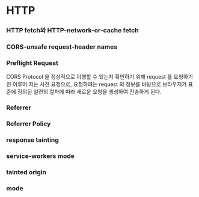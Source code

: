 # HTTP

### HTTP fetch와 HTTP-network-or-cache fetch

### CORS-unsafe request-header names

### Preflight Request
CORS Protocol 을 정상적으로 이행할 수 있는지 확인하기 위해 request 를 요청하기 전 이루어 지는 사전 요청으로,
요청하려는 request 의 정보를 바탕으로 브라우저가 표준에 정의된 일련의 절차에 따라 새로운 요청을 생성하여 전송하게 된다.

### Referrer

### Referrer Policy

### response tainting

### service-workers mode

### tainted origin

### mode
